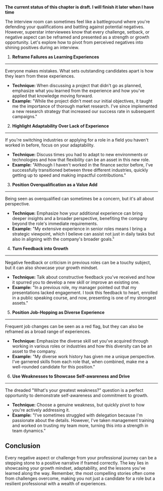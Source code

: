 **The current status of this chapter is draft. I will finish it later when I have time**

The interview room can sometimes feel like a battleground where you're defending your qualifications and battling against potential negatives. However, superstar interviewees know that every challenge, setback, or negative aspect can be reframed and presented as a strength or growth opportunity. Let's explore how to pivot from perceived negatives into shining positives during an interview.

1. **Reframe Failures as Learning Experiences**
-----------------------------------------------

Everyone makes mistakes. What sets outstanding candidates apart is how they learn from these experiences.

* **Technique:** When discussing a project that didn't go as planned, emphasize what you learned from the experience and how you've applied that knowledge moving forward.
* **Example:** "While the project didn't meet our initial objectives, it taught me the importance of thorough market research. I've since implemented a new research strategy that increased our success rate in subsequent campaigns."

2. **Highlight Adaptability Over Lack of Experience**
-----------------------------------------------------

If you're switching industries or applying for a role in a field you haven't worked in before, focus on your adaptability.

* **Technique:** Discuss times you had to adapt to new environments or technologies and how that flexibility can be an asset in this new role.
* **Example:** "Although I haven't worked in the finance sector before, I've successfully transitioned between three different industries, quickly getting up to speed and making impactful contributions."

3. **Position Overqualification as a Value Add**
------------------------------------------------

Being seen as overqualified can sometimes be a concern, but it's all about perspective.

* **Technique:** Emphasize how your additional experience can bring deeper insights and a broader perspective, benefiting the company beyond the role's immediate requirements.
* **Example:** "My extensive experience in senior roles means I bring a strategic viewpoint, which I believe can assist not just in daily tasks but also in aligning with the company's broader goals."

4. **Turn Feedback into Growth**
--------------------------------

Negative feedback or criticism in previous roles can be a touchy subject, but it can also showcase your growth mindset.

* **Technique:** Talk about constructive feedback you've received and how it spurred you to develop a new skill or improve an existing one.
* **Example:** "In a previous role, my manager pointed out that my presentations lacked engagement. I took this feedback to heart, enrolled in a public speaking course, and now, presenting is one of my strongest assets."

5. **Position Job-Hopping as Diverse Experience**
-------------------------------------------------

Frequent job changes can be seen as a red flag, but they can also be reframed as a broad range of experiences.

* **Technique:** Emphasize the diverse skill set you've acquired through working in various roles or industries and how this diversity can be an asset to the company.
* **Example:** "My diverse work history has given me a unique perspective. I've garnered skills from each role that, when combined, make me a well-rounded candidate for this position."

6. **Use Weaknesses to Showcase Self-awareness and Drive**
----------------------------------------------------------

The dreaded "What's your greatest weakness?" question is a perfect opportunity to demonstrate self-awareness and commitment to growth.

* **Technique:** Choose a genuine weakness, but quickly pivot to how you're actively addressing it.
* **Example:** "I've sometimes struggled with delegation because I'm passionate about the details. However, I've taken management training and worked on trusting my team more, turning this into a strength in team dynamics."

Conclusion
----------

Every negative aspect or challenge from your professional journey can be a stepping stone to a positive narrative if framed correctly. The key lies in showcasing your growth mindset, adaptability, and the lessons you've learned along the way. Remember, the most compelling stories often come from challenges overcome, making you not just a candidate for a role but a resilient professional with a wealth of experiences.
